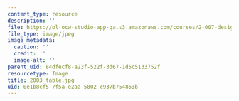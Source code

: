 ```yaml
---
content_type: resource
description: ''
file: https://ol-ocw-studio-app-qa.s3.amazonaws.com/courses/2-007-design-and-manufacturing-i-spring-2009/0e1b8cf57f5ae2aa5802c937b754863b_2003_table.jpg
file_type: image/jpeg
image_metadata:
  caption: ''
  credit: ''
  image-alt: ''
parent_uid: 84dfecf8-a23f-522f-3d67-1d5c5133752f
resourcetype: Image
title: 2003_table.jpg
uid: 0e1b8cf5-7f5a-e2aa-5802-c937b754863b
---
```

